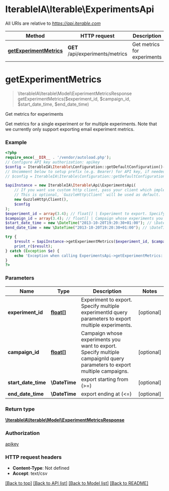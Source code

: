 # IterableIA\Iterable\ExperimentsApi

All URIs are relative to *https://api.iterable.com*

Method | HTTP request | Description
------------- | ------------- | -------------
[**getExperimentMetrics**](ExperimentsApi.md#getexperimentmetrics) | **GET** /api/experiments/metrics | Get metrics for experiments

# **getExperimentMetrics**
> \IterableIA\Iterable\Model\ExperimentMetricsResponse getExperimentMetrics($experiment_id, $campaign_id, $start_date_time, $end_date_time)

Get metrics for experiments

Get metrics for a single experiment or for multiple experiments. Note that we currently only support exporting email experiment metrics.

### Example
```php
<?php
require_once(__DIR__ . '/vendor/autoload.php');
// Configure API key authorization: apikey
$config = IterableIA\Iterable\Configuration::getDefaultConfiguration()->setApiKey('Api_Key', 'YOUR_API_KEY');
// Uncomment below to setup prefix (e.g. Bearer) for API key, if needed
// $config = IterableIA\Iterable\Configuration::getDefaultConfiguration()->setApiKeyPrefix('Api_Key', 'Bearer');

$apiInstance = new IterableIA\Iterable\Api\ExperimentsApi(
    // If you want use custom http client, pass your client which implements `GuzzleHttp\ClientInterface`.
    // This is optional, `GuzzleHttp\Client` will be used as default.
    new GuzzleHttp\Client(),
    $config
);
$experiment_id = array(3.4); // float[] | Experiment to export. Specify multiple experimentId query parameters to export multiple experiments.
$campaign_id = array(3.4); // float[] | Campaign whose experiments you want to export. Specify multiple campaignId query parameters to export multiple campaigns.
$start_date_time = new \DateTime("2013-10-20T19:20:30+01:00"); // \DateTime | export starting from (>=)
$end_date_time = new \DateTime("2013-10-20T19:20:30+01:00"); // \DateTime | export ending at (<=)

try {
    $result = $apiInstance->getExperimentMetrics($experiment_id, $campaign_id, $start_date_time, $end_date_time);
    print_r($result);
} catch (Exception $e) {
    echo 'Exception when calling ExperimentsApi->getExperimentMetrics: ', $e->getMessage(), PHP_EOL;
}
?>
```

### Parameters

Name | Type | Description  | Notes
------------- | ------------- | ------------- | -------------
 **experiment_id** | [**float[]**](../Model/float.md)| Experiment to export. Specify multiple experimentId query parameters to export multiple experiments. | [optional]
 **campaign_id** | [**float[]**](../Model/float.md)| Campaign whose experiments you want to export. Specify multiple campaignId query parameters to export multiple campaigns. | [optional]
 **start_date_time** | **\DateTime**| export starting from (&gt;&#x3D;) | [optional]
 **end_date_time** | **\DateTime**| export ending at (&lt;&#x3D;) | [optional]

### Return type

[**\IterableIA\Iterable\Model\ExperimentMetricsResponse**](../Model/ExperimentMetricsResponse.md)

### Authorization

[apikey](../../README.md#apikey)

### HTTP request headers

 - **Content-Type**: Not defined
 - **Accept**: text/csv

[[Back to top]](#) [[Back to API list]](../../README.md#documentation-for-api-endpoints) [[Back to Model list]](../../README.md#documentation-for-models) [[Back to README]](../../README.md)

